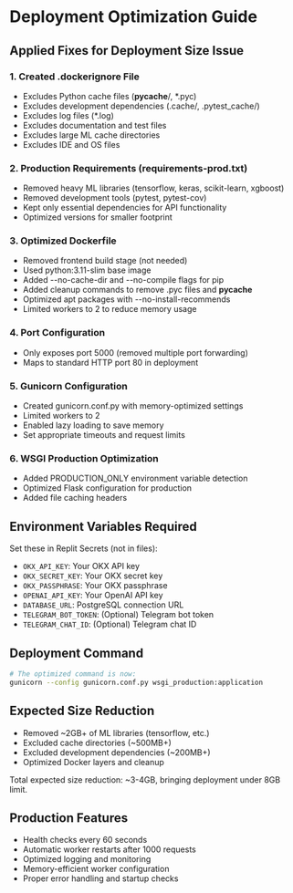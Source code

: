 # Deployment Optimization Guide

## Applied Fixes for Deployment Size Issue

### 1. Created .dockerignore File
- Excludes Python cache files (__pycache__/, *.pyc)
- Excludes development dependencies (.cache/, .pytest_cache/)
- Excludes log files (*.log)
- Excludes documentation and test files
- Excludes large ML cache directories
- Excludes IDE and OS files

### 2. Production Requirements (requirements-prod.txt)
- Removed heavy ML libraries (tensorflow, keras, scikit-learn, xgboost)
- Removed development tools (pytest, pytest-cov)
- Kept only essential dependencies for API functionality
- Optimized versions for smaller footprint

### 3. Optimized Dockerfile
- Removed frontend build stage (not needed)
- Used python:3.11-slim base image
- Added --no-cache-dir and --no-compile flags for pip
- Added cleanup commands to remove .pyc files and __pycache__
- Optimized apt packages with --no-install-recommends
- Limited workers to 2 to reduce memory usage

### 4. Port Configuration
- Only exposes port 5000 (removed multiple port forwarding)
- Maps to standard HTTP port 80 in deployment

### 5. Gunicorn Configuration
- Created gunicorn.conf.py with memory-optimized settings
- Limited workers to 2
- Enabled lazy loading to save memory
- Set appropriate timeouts and request limits

### 6. WSGI Production Optimization
- Added PRODUCTION_ONLY environment variable detection
- Optimized Flask configuration for production
- Added file caching headers

## Environment Variables Required

Set these in Replit Secrets (not in files):
- `OKX_API_KEY`: Your OKX API key
- `OKX_SECRET_KEY`: Your OKX secret key  
- `OKX_PASSPHRASE`: Your OKX passphrase
- `OPENAI_API_KEY`: Your OpenAI API key
- `DATABASE_URL`: PostgreSQL connection URL
- `TELEGRAM_BOT_TOKEN`: (Optional) Telegram bot token
- `TELEGRAM_CHAT_ID`: (Optional) Telegram chat ID

## Deployment Command
```bash
# The optimized command is now:
gunicorn --config gunicorn.conf.py wsgi_production:application
```

## Expected Size Reduction
- Removed ~2GB+ of ML libraries (tensorflow, etc.)
- Excluded cache directories (~500MB+)
- Excluded development dependencies (~200MB+)  
- Optimized Docker layers and cleanup

Total expected size reduction: ~3-4GB, bringing deployment under 8GB limit.

## Production Features
- Health checks every 60 seconds
- Automatic worker restarts after 1000 requests
- Optimized logging and monitoring
- Memory-efficient worker configuration
- Proper error handling and startup checks